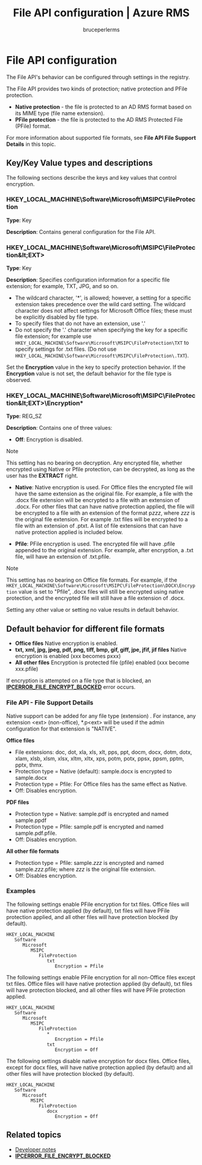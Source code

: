 ﻿---
# required metadata

title: File API configuration | Azure RMS
description: The File API's behavior can be configured through settings in the registry.
keywords:
author: bruceperlerms
manager: mbaldwin
ms.date: 09/25/2016
ms.topic: article
ms.prod:
ms.service: information-protection
ms.technology: techgroup-identity
ms.assetid: 930878C2-D2B4-45F1-885F-64927CEBAC1D
# optional metadata

#ROBOTS:
audience: developer
#ms.devlang:
ms.reviewer: shubhamp
ms.suite: ems
#ms.tgt_pltfrm:
#ms.custom:

---

# File API configuration


The File API's behavior can be configured through settings in the registry.

The File API provides two kinds of protection; native protection and PFile protection.

-   **Native protection** - the file is protected to an AD RMS format based on its MIME type (file name extension).
-   **PFile protection** - the file is protected to the AD RMS Protected File (PFile) format.

For more information about supported file formats, see **File API File Support Details** in this topic.

## Key/Key Value types and descriptions

The following sections describe the keys and key values that control encryption.

### HKEY_LOCAL_MACHINE\Software\Microsoft\MSIPC\FileProtection

**Type**: Key

**Description**: Contains general configuration for the File API.

### HKEY_LOCAL_MACHINE\Software\Microsoft\MSIPC\FileProtection\&lt;EXT&gt;

**Type**: Key

**Description**: Specifies configuration information for a specific file extension; for example, TXT, JPG, and so on.

- The wildcard character, '*', is allowed; however, a setting for a specific extension takes precedence over the wild card setting. The wildcard character does not affect settings for Microsoft Office files; these must be explicitly disabled by file type.
- To specify files that do not have an extension, use '.'
- Do not specify the '.' character when specifying the key for a specific file extension; for example use `HKEY_LOCAL_MACHINE\Software\Microsoft\MSIPC\FileProtection\TXT` to specify settings for .txt files. (Do not use `HKEY_LOCAL_MACHINE\Software\Microsoft\MSIPC\FileProtection\.TXT`).

Set the **Encryption** value in the key to specify protection behavior. If the **Encryption** value is not set, the default behavior for the file type is observed.


### HKEY_LOCAL_MACHINE\Software\Microsoft\MSIPC\FileProtection\&lt;EXT&gt;\Encryption*

**Type**: REG_SZ

**Description**: Contains one of three values:

- **Off**: Encryption is disabled.

> [!Note] 
> This setting has no bearing on decryption. Any encrypted file, whether encrypted using Native or Pfile protection, can be decrypted, as long as the user has the **EXTRACT** right.

- **Native**:  Native encryption is used. For Office files the encrypted file will have the same extension as the original file. For example, a file with the .docx file extension will be encrypted to a file with an extension of .docx. For other files that can have native protection applied, the file will be encrypted to a file with an extension of the format p*zzz*, where *zzz* is the original file extension. For example .txt files will be encrypted to a file with an extension of .ptxt. A list of file extensions that can have native protection applied is included below.

- **Pfile**: PFile encryption is used. The encrypted file will have .pfile appended to the original extension. For example, after encryption, a .txt file, will have an extension of .txt.pfile.


> [!Note] 
> This setting has no bearing on Office file formats. For example, if the `HKEY_LOCAL_MACHINE\Software\Microsoft\MSIPC\FileProtection\DOCX\Encryption` value is set to &quot;Pfile”, .docx files will still be encrypted using native protection, and the encrypted file will still have a file extension of .docx.

Setting any other value or setting no value results in default behavior.

## Default behavior for different file formats

-   **Office files** Native encryption is enabled.
-   **txt, xml, jpg, jpeg, pdf, png, tiff, bmp, gif, giff, jpe, jfif, jif files** Native encryption is enabled (xxx becomes pxxx)
-   **All other files** Encryption is protected file (pfile) enabled (xxx become xxx.pfile)

If encryption is attempted on a file type that is blocked, an [**IPCERROR\_FILE\_ENCRYPT\_BLOCKED**](/information-protection/sdk/2.1/api/win/error%20codes) error occurs.

### File API - File Support Details

Native support can be added for any file type (extension) . For instance, any extension &lt;ext&gt; (non-office), \*.p&lt;ext&gt; will be used if the admin configuration for that extension is "NATIVE".

**Office files**

-   File extensions: doc, dot, xla, xls, xlt, pps, ppt, docm, docx, dotm, dotx, xlam, xlsb, xlsm, xlsx, xltm, xltx, xps, potm, potx, ppsx, ppsm, pptm, pptx, thmx.
-   Protection type = Native (default): sample.docx is encrypted to sample.docx
-   Protection type = Pfile: For Office files has the same effect as Native.
-   Off: Disables encryption.

**PDF files**

-   Protection type = Native: sample.pdf is encrypted and named sample.ppdf
-   Protection type = Pfile: sample.pdf is encrypted and named sample.pdf.pfile.
-   Off: Disables encryption.

**All other file formats**

-   Protection type = Pfile: sample.*zzz* is encrypted and named sample.*zzz*.pfile; where *zzz* is the original file extension.
-   Off: Disables encryption.

### Examples

The following settings enable PFile encryption for txt files. Office files will have native protection applied (by default), txt files will have PFile protection applied, and all other files will have protection blocked (by default).

```
HKEY_LOCAL_MACHINE
   Software
      Microsoft
         MSIPC
            FileProtection
               txt
                  Encryption = Pfile
```

The following settings enable PFile encryption for all non-Office files except txt files. Office files will have native protection applied (by default), txt files will have protection blocked, and all other files will have PFile protection applied.

```
HKEY_LOCAL_MACHINE
   Software
      Microsoft
         MSIPC
            FileProtection
               *
                  Encryption = Pfile
               txt
                  Encryption = Off
```

The following settings disable native encryption for docx files. Office files, except for docx files, will have native protection applied (by default) and all other files will have protection blocked (by default).

```
HKEY_LOCAL_MACHINE
   Software
      Microsoft
         MSIPC
            FileProtection
               docx
                  Encryption = Off
```

## Related topics

* [Developer notes](developer-notes.md)
* [**IPCERROR\_FILE\_ENCRYPT\_BLOCKED**](/information-protection/sdk/2.1/api/win/error%20codes)
 

 
